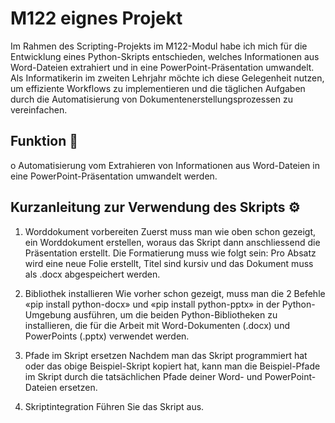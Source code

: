# M122 eignes Projekt
Im Rahmen des Scripting-Projekts im M122-Modul habe ich mich für die Entwicklung eines Python-Skripts entschieden, welches Informationen aus Word-Dateien extrahiert und in eine PowerPoint-Präsentation umwandelt. Als Informatikerin im zweiten Lehrjahr möchte ich diese Gelegenheit nutzen, um effiziente Workflows zu implementieren und die täglichen Aufgaben durch die Automatisierung von Dokumentenerstellungsprozessen zu vereinfachen.


## Funktion 🎯

o	Automatisierung vom Extrahieren von Informationen aus Word-Dateien in eine PowerPoint-Präsentation umwandelt werden.


## Kurzanleitung zur Verwendung des Skripts ⚙️

1.	Worddokument vorbereiten
Zuerst muss man wie oben schon gezeigt, ein Worddokument erstellen, woraus das Skript dann anschliessend die Präsentation erstellt. Die Formatierung muss wie folgt sein: Pro Absatz wird eine neue Folie erstellt, Titel sind kursiv und das Dokument muss als .docx abgespeichert werden.

2.	Bibliothek installieren
Wie vorher schon gezeigt, muss man die 2 Befehle «pip install python-docx» und «pip install python-pptx» in der Python-Umgebung ausführen, um die beiden Python-Bibliotheken zu installieren, die für die Arbeit mit Word-Dokumenten (.docx) und PowerPoints (.pptx) verwendet werden.

3.	Pfade im Skript ersetzen
Nachdem man das Skript programmiert hat oder das obige Beispiel-Skript kopiert hat, kann man die Beispiel-Pfade im Skript durch die tatsächlichen Pfade deiner Word- und PowerPoint-Dateien ersetzen.

4.	Skriptintegration
Führen Sie das Skript aus.
